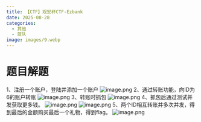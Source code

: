 ```yaml
---
title: 【CTF】观安杯CTF-Ezbank
date: 2025-08-28
categories:
  - 其他
  - 蓝队
image: images/9.webp
---
```

# 题目解题
1、注册一个账户，登陆并添加一个账户
![image.png](https://blogslimer.oss-cn-shanghai.aliyuncs.com/blog/20250828183439.png)
2、通过转账功能，向ID为6的账户转账
![image.png](https://blogslimer.oss-cn-shanghai.aliyuncs.com/blog/20250828183456.png)
3、转账时抓包
![image.png](https://blogslimer.oss-cn-shanghai.aliyuncs.com/blog/20250828183505.png)
4、抓包后通过测试并发获取更多钱。
![image.png](https://blogslimer.oss-cn-shanghai.aliyuncs.com/blog/20250828183524.png)
![image.png](https://blogslimer.oss-cn-shanghai.aliyuncs.com/blog/20250828183530.png)
5、两个ID相互转账并多次并发，得到最后的金额购买最后一个礼物，得到flag。
![image.png](https://blogslimer.oss-cn-shanghai.aliyuncs.com/blog/20250828183546.png)
